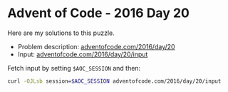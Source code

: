 # Advent of Code - 2016 Day 20
Here are my solutions to this puzzle.

* Problem description: [adventofcode.com/2016/day/20](https://adventofcode.com/2016/day/20)
* Input: [adventofcode.com/2016/day/20/input](https://adventofcode.com/2016/day/20/input)

Fetch input by setting `$AOC_SESSION` and then:
```bash
curl -OJLsb session=$AOC_SESSION adventofcode.com/2016/day/20/input
```

